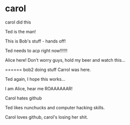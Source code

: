 
# carol

carol did this

Ted is the man!

This is Bob's stuff - hands off!

Ted needs to acp right now!!!!!!

Alice here! Don't worry guys, hold my beer and watch this...


======
bob2 doing stuff
Carrol was here.

Ted again, I hope this works...

I am Alice, hear me ROAAAAAAR!

Carol hates github


Ted likes nunchucks and computer hacking skills.

Carol loves github, carol's losing her shit.

